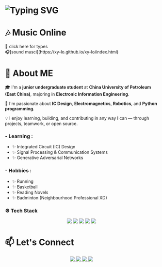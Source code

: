 # ![Typing SVG](https://readme-typing-svg.demolab.com?font=Lucida+Calligraphy&weight=900&size=30&pause=1000&color=8573F7&background=C1FFE400&center=true&vCenter=true&repeat=false&random=true&width=500&height=100&lines=HELLO+FELLOWS%F0%9F%91%8B;Here's+a+little+about+me..)

<h1>
 🎶 Music Online
</h1>
</details>
<summary>🎵 click here for types </summary>
🎧[sound musci](https://xy-lo.github.io/xy-lo/index.html)
</details>
<!-- Nothing weird to see here -->

<h1>
 💬 About ME
</h1>

🎓 I'm a **junior undergraduate student** at **China University of Petroleum (East China)**, majoring in **Electronic Information Engineering**.  

🔬 I'm passionate about **IC Design**, **Electromagnetics**, **Robotics**, and **Python programming**.  

💡 I enjoy learning, building, and contributing in any way I can — through projects, teamwork, or open source.


### - Learning :
- ✨ Integrated Circuit (IC) Design
- ✨ Signal Processing & Communication Systems
- ✨ Generative Adversarial Networks

### - Hobbies : 
- ✨ Running
- ✨ Basketball
- ✨ Reading  Novels
- ✨ Badminton (Neighbourhood Professional XD)

### ⚙️ Tech Stack
<p align="center">
  <img src="https://img.shields.io/badge/Python-3776AB?style=for-the-badge&logo=python&logoColor=white"/>
  <img src="https://img.shields.io/badge/C%2FC++-00599C?style=for-the-badge&logo=cplusplus&logoColor=white"/>
  <img src="https://img.shields.io/badge/STM32-03234B?style=for-the-badge&logo=STMicroelectronics&logoColor=white"/>
  <img src="https://img.shields.io/badge/Vivado-FDA100?style=for-the-badge&logo=Xilinx&logoColor=white"/>
  <img src="https://img.shields.io/badge/Matlab-0076A8?style=for-the-badge&logo=Mathworks&logoColor=white"/>
</p>

<h1>
 📫 Let's Connect
</h1>

<p align="center">
  <!-- Gmail 邮箱链接 -->
  <a href="mailto:xy1711271149@gmail.com">
    <img src="https://img.shields.io/badge/Gmail-D14836?style=flat-square&logo=gmail&logoColor=white"/>
  </a>
  
  <!-- QQ 邮箱链接 -->
  <a href="mailto:1711271149@qq.com">
    <img src="https://img.shields.io/badge/QQ%20Email-12C3B2?style=flat-square&logo=qq&logoColor=white"/>
  </a>

  <!-- GitHub 个人主页链接 -->
  <a href="https://github.com/xy-lo">
    <img src="https://img.shields.io/badge/GitHub-100000?style=flat-square&logo=github&logoColor=white"/>
  </a>
  
  
  <!-- GitHub Star 按钮，点击后可以一键star -->
  <a href="https://github.com/yourusername/yourrepository/stargazers" target="_blank">
    <img src="https://img.shields.io/github/stars/yourusername/yourrepository?style=social"/>
  </a>
</p>



